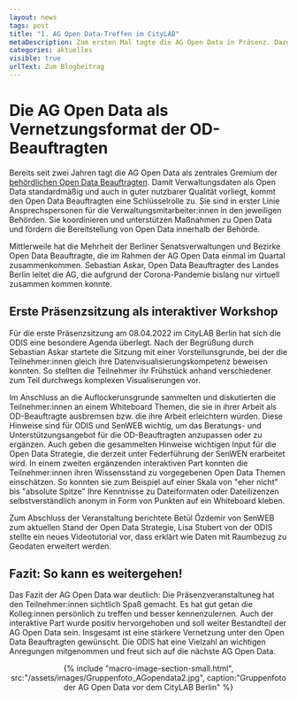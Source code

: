 ```yaml
---
layout: news
tags: post
title: "1. AG Open Data-Treffen im CityLAB"
metaDescription: Zum ersten Mal tagte die AG Open Data in Präsenz. Dazu lud die ODIS in das CityLAB und organisierte gemeinsam mit SenWEB die Sitzung. Im Fokus stand das persönliche Kennenlernen sowie die Identifikation von Pain-Points und Verbsserungsmöglichkeiten in der Arbeit der OD-Beauftragten. Zum Abschied fiel Das Feedback positiv aus. Eine Fortsetzung der AG in Präsenz und eine stärkere Einbindung der Teilnehmer soll auch in den nächsten Sitzungen zur Regel werden.
categories: aktuelles
visible: true
urlText: Zum Blogbeitrag
---
```

# Die AG Open Data als Vernetzungsformat der OD-Beauftragten
Bereits seit zwei Jahren tagt die AG Open Data als zentrales Gremium der [behördlichen Open Data Beauftragten](https://www.berlin.de/sen/wirtschaft/digitalisierung/open-data/open-data-beauftragte/). Damit Verwaltungsdaten als Open Data standardmäßig und auch in guter nutzbarer Qualität vorliegt, kommt den Open Data Beauftragten eine Schlüsselrolle zu. Sie sind in erster Linie Ansprechspersonen für die Verwaltungsmitarbeiter:innen in den jeweiligen Behörden. Sie koordinieren und unterstützen Maßnahmen zu Open Data und fördern die Bereitstellung von Open Data innerhalb der Behörde. 

Mittlerweile hat die Mehrheit der Berliner Senatsverwaltungen und Bezirke Open Data Beauftragte, die im Rahmen der AG Open Data einmal im Quartal zusammenkommen. Sebastian Askar, Open Data Beauftragter des Landes Berlin leitet die AG, die aufgrund der Corona-Pandemie bislang nur virtuell zusammen kommen konnte.

## Erste Präsenzsitzung als interaktiver Workshop
Für die erste Präsenzsitzung am 08.04.2022 im CityLAB Berlin hat sich die ODIS eine besondere Agenda überlegt. Nach der Begrüßung durch Sebastian Askar startete die Sitzung mit einer Vorstellunsgrunde, bei der die Teilnehmer:innen gleich ihre Datenvisualisierungskompetenz beweisen konnten. So stellten die Teilnehmer ihr Frühstück anhand verschiedener zum Teil durchwegs komplexen Visualiserungen vor.

Im Anschluss an die Auflockerunsgrunde sammelten und diskutierten die Teilnehmer:innen an einem Whiteboard Themen, die sie in ihrer Arbeit als OD-Beauftragte ausbremsen bzw. die ihre Arbeit erleichtern würden. Diese Hinweise sind für ODIS und SenWEB wichtig, um das Beratungs- und Unterstützungsangebot für die OD-Beauftragten anzupassen oder zu ergänzen. Auch geben die gesammelten Hinweise wichtigen Input für die Open Data Strategie, die derzeit unter Federführung der SenWEN erarbeitet wird. In einem zweiten ergänzenden interaktiven Part konnten die Teilnehmer:innen ihren Wissensstand zu vorgegebenen Open Data Themen einschätzen. So konnten sie zum Beispiel auf einer Skala von "eher nicht" bis "absolute Spitze" Ihre Kenntnisse zu Dateiformaten oder Dateilizenzen selbstverständlich anonym in Form von Punkten auf ein Whiteboard kleben. 

Zum Abschluss der Veranstaltung berichtete Betül Özdemir von SenWEB zum aktuellen Stand der Open Data Strategie, Lisa Stubert von der ODIS stellte ein neues Videotutorial vor, dass erklärt wie Daten mit Raumbezug zu Geodaten erweitert werden.

## Fazit: So kann es weitergehen!
Das Fazit der AG Open Data war deutlich: Die Präsenzveranstaltuneg hat den Teilnehmer:innen sichtlich Spaß gemacht. Es hat gut getan die Kolleg:innen persönlich zu treffen und besser kennenzulernen. Auch der interaktive Part wurde positiv hervorgehoben und soll weiter Bestandteil der AG Open Data sein. Insgesamt ist eine stärkere Vernetzung unter den Open Data Beauftragten gewünscht. Die ODIS hat eine Vielzahl an wichtigen Anregungen mitgenommen und freut sich auf die nächste AG Open Data.

<center>
{% include "macro-image-section-small.html", src:"/assets/images/Gruppenfoto_AGopendata2.jpg", caption:"Gruppenfoto der AG Open Data vor dem CityLAB Berlin" %}
</center>
